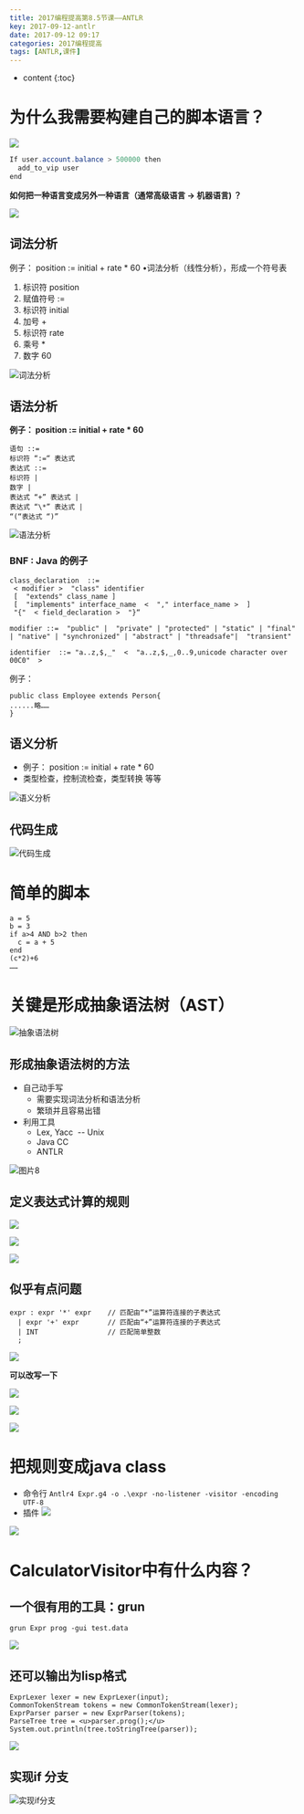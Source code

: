 ```yaml
---
title: 2017编程提高第8.5节课——ANTLR
key: 2017-09-12-antlr
date: 2017-09-12 09:17
categories: 2017编程提高
tags: [ANTLR,课件]
---
```


* content
{:toc}

# 为什么我需要构建自己的脚本语言？
![][1]

```java
If user.account.balance > 500000 then
  add_to_vip user
end
```

**如何把一种语言变成另外一种语言（通常高级语言 → 机器语言) ？**

![][2]

## 词法分析
例子： position := initial + rate * 60 •词法分析（线性分析），形成一个符号表
1. 标识符 position
2. 赋值符号 :=
3. 标识符 initial
4. 加号 +
5. 标识符 rate
6. 乘号 \*
7. 数字 60

![][3]

## 语法分析
**例子： position := initial + rate * 60**

```
语句 ::=
标识符 “:=“ 表达式
表达式 ::=
标识符 |
数字 |
表达式 “+” 表达式 |
表达式 “\*” 表达式 |
“(“表达式 “)”
```

![][4]

### BNF : Java 的例子
```
class_declaration  ::= 
 < modifier >  "class" identifier 
 [  "extends" class_name ] 
 [  "implements" interface_name  <  "," interface_name >  ] 
 "{"  < field_declaration >  "}“

modifier ::=  "public" |  "private" | "protected" | "static" | "final" | "native" | "synchronized" | "abstract" | "threadsafe"|  "transient"  

identifier  ::= "a..z,$,_"  <  "a..z,$,_,0..9,unicode character over 00C0"  >
```
例子：
```
public class Employee extends Person{
......略……
}
```

## 语义分析
- 例子： position := initial + rate * 60 
- 类型检查，控制流检查，类型转换 等等

![][5]

## 代码生成
![][6]

# 简单的脚本
```
a = 5
b = 3
if a>4 AND b>2 then
  c = a + 5
end
(c*2)+6
……
```

# 关键是形成抽象语法树（AST）
![][7]

## 形成抽象语法树的方法
- 自己动手写
	- 需要实现词法分析和语法分析
	- 繁琐并且容易出错
- 利用工具
	- Lex, Yacc  -- Unix
	- Java CC
	- ANTLR

![][8]

## 定义表达式计算的规则
![][9]

![][10]

![][11]

## 似乎有点问题
```
expr : expr '*' expr	// 匹配由“*”运算符连接的子表达式
  | expr '+' expr		// 匹配由“+”运算符连接的子表达式
  | INT					// 匹配简单整数
  ;
```

![][12]

**可以改写一下**

![][13]

![][14]

![][15]

# 把规则变成java class
- 命令行
`Antlr4 Expr.g4 -o .\expr -no-listener -visitor -encoding UTF-8`
- 插件
![][16]

![][17]

# CalculatorVisitor中有什么内容？
## 一个很有用的工具：grun
`grun Expr prog -gui test.data`

![][18]

## 还可以输出为lisp格式
```
ExprLexer lexer = new ExprLexer(input);
CommonTokenStream tokens = new CommonTokenStream(lexer);
ExprParser parser = new ExprParser(tokens);
ParseTree tree = <u>parser.prog();</u>
System.out.println(tree.toStringTree(parser));
```
![][19]

## 实现if 分支
![][20]



  [1]: https://www.github.com/lanyuanxiaoyao/GitGallery/raw/master/%E5%B0%8F%E4%B9%A6%E5%8C%A0/2017/9/12/2017%E7%BC%96%E7%A8%8B%E6%8F%90%E9%AB%98%E7%AC%AC8.5%E8%8A%82%E8%AF%BE%E2%80%94%E2%80%94ANTLR/%E5%9B%BE%E7%89%871.png
  [2]: https://www.github.com/lanyuanxiaoyao/GitGallery/raw/master/%E5%B0%8F%E4%B9%A6%E5%8C%A0/2017/9/12/2017%E7%BC%96%E7%A8%8B%E6%8F%90%E9%AB%98%E7%AC%AC8.5%E8%8A%82%E8%AF%BE%E2%80%94%E2%80%94ANTLR/%E5%9B%BE%E7%89%872.png
  [3]: https://www.github.com/lanyuanxiaoyao/GitGallery/raw/master/%E5%B0%8F%E4%B9%A6%E5%8C%A0/2017/9/12/2017%E7%BC%96%E7%A8%8B%E6%8F%90%E9%AB%98%E7%AC%AC8.5%E8%8A%82%E8%AF%BE%E2%80%94%E2%80%94ANTLR/%E5%9B%BE%E7%89%873.png "词法分析"
  [4]: https://www.github.com/lanyuanxiaoyao/GitGallery/raw/master/%E5%B0%8F%E4%B9%A6%E5%8C%A0/2017/9/12/2017%E7%BC%96%E7%A8%8B%E6%8F%90%E9%AB%98%E7%AC%AC8.5%E8%8A%82%E8%AF%BE%E2%80%94%E2%80%94ANTLR/%E5%9B%BE%E7%89%874.png "语法分析"
  [5]: https://www.github.com/lanyuanxiaoyao/GitGallery/raw/master/%E5%B0%8F%E4%B9%A6%E5%8C%A0/2017/9/12/2017%E7%BC%96%E7%A8%8B%E6%8F%90%E9%AB%98%E7%AC%AC8.5%E8%8A%82%E8%AF%BE%E2%80%94%E2%80%94ANTLR/%E5%9B%BE%E7%89%875.png "语义分析"
  [6]: https://www.github.com/lanyuanxiaoyao/GitGallery/raw/master/%E5%B0%8F%E4%B9%A6%E5%8C%A0/2017/9/12/2017%E7%BC%96%E7%A8%8B%E6%8F%90%E9%AB%98%E7%AC%AC8.5%E8%8A%82%E8%AF%BE%E2%80%94%E2%80%94ANTLR/%E5%9B%BE%E7%89%876.png "代码生成"
  [7]: https://www.github.com/lanyuanxiaoyao/GitGallery/raw/master/%E5%B0%8F%E4%B9%A6%E5%8C%A0/2017/9/12/2017%E7%BC%96%E7%A8%8B%E6%8F%90%E9%AB%98%E7%AC%AC8.5%E8%8A%82%E8%AF%BE%E2%80%94%E2%80%94ANTLR/%E5%9B%BE%E7%89%877.png "抽象语法树"
  [8]: https://www.github.com/lanyuanxiaoyao/GitGallery/raw/master/%E5%B0%8F%E4%B9%A6%E5%8C%A0/2017/9/12/2017%E7%BC%96%E7%A8%8B%E6%8F%90%E9%AB%98%E7%AC%AC8.5%E8%8A%82%E8%AF%BE%E2%80%94%E2%80%94ANTLR/%E5%9B%BE%E7%89%878.png "图片8"
  [9]: https://www.github.com/lanyuanxiaoyao/GitGallery/raw/master/%E5%B0%8F%E4%B9%A6%E5%8C%A0/2017/9/12/2017%E7%BC%96%E7%A8%8B%E6%8F%90%E9%AB%98%E7%AC%AC8.5%E8%8A%82%E8%AF%BE%E2%80%94%E2%80%94ANTLR/%E5%9B%BE%E7%89%879.png
  [10]: https://www.github.com/lanyuanxiaoyao/GitGallery/raw/master/%E5%B0%8F%E4%B9%A6%E5%8C%A0/2017/9/12/2017%E7%BC%96%E7%A8%8B%E6%8F%90%E9%AB%98%E7%AC%AC8.5%E8%8A%82%E8%AF%BE%E2%80%94%E2%80%94ANTLR/%E5%9B%BE%E7%89%8710.png
  [11]: https://www.github.com/lanyuanxiaoyao/GitGallery/raw/master/%E5%B0%8F%E4%B9%A6%E5%8C%A0/2017/9/12/2017%E7%BC%96%E7%A8%8B%E6%8F%90%E9%AB%98%E7%AC%AC8.5%E8%8A%82%E8%AF%BE%E2%80%94%E2%80%94ANTLR/%E5%9B%BE%E7%89%8711.png
  [12]: https://www.github.com/lanyuanxiaoyao/GitGallery/raw/master/%E5%B0%8F%E4%B9%A6%E5%8C%A0/2017/9/12/2017%E7%BC%96%E7%A8%8B%E6%8F%90%E9%AB%98%E7%AC%AC8.5%E8%8A%82%E8%AF%BE%E2%80%94%E2%80%94ANTLR/%E5%9B%BE%E7%89%8712.png
  [13]: https://www.github.com/lanyuanxiaoyao/GitGallery/raw/master/%E5%B0%8F%E4%B9%A6%E5%8C%A0/2017/9/12/2017%E7%BC%96%E7%A8%8B%E6%8F%90%E9%AB%98%E7%AC%AC8.5%E8%8A%82%E8%AF%BE%E2%80%94%E2%80%94ANTLR/%E5%9B%BE%E7%89%8713.png
  [14]: https://www.github.com/lanyuanxiaoyao/GitGallery/raw/master/%E5%B0%8F%E4%B9%A6%E5%8C%A0/2017/9/12/2017%E7%BC%96%E7%A8%8B%E6%8F%90%E9%AB%98%E7%AC%AC8.5%E8%8A%82%E8%AF%BE%E2%80%94%E2%80%94ANTLR/%E5%9B%BE%E7%89%8714.png
  [15]: https://www.github.com/lanyuanxiaoyao/GitGallery/raw/master/%E5%B0%8F%E4%B9%A6%E5%8C%A0/2017/9/12/2017%E7%BC%96%E7%A8%8B%E6%8F%90%E9%AB%98%E7%AC%AC8.5%E8%8A%82%E8%AF%BE%E2%80%94%E2%80%94ANTLR/%E5%9B%BE%E7%89%8715.png
  [16]: https://www.github.com/lanyuanxiaoyao/GitGallery/raw/master/%E5%B0%8F%E4%B9%A6%E5%8C%A0/2017/9/12/2017%E7%BC%96%E7%A8%8B%E6%8F%90%E9%AB%98%E7%AC%AC8.5%E8%8A%82%E8%AF%BE%E2%80%94%E2%80%94ANTLR/%E5%9B%BE%E7%89%8716.png
  [17]: https://www.github.com/lanyuanxiaoyao/GitGallery/raw/master/%E5%B0%8F%E4%B9%A6%E5%8C%A0/2017/9/12/2017%E7%BC%96%E7%A8%8B%E6%8F%90%E9%AB%98%E7%AC%AC8.5%E8%8A%82%E8%AF%BE%E2%80%94%E2%80%94ANTLR/%E5%9B%BE%E7%89%8717.png
  [18]: https://www.github.com/lanyuanxiaoyao/GitGallery/raw/master/%E5%B0%8F%E4%B9%A6%E5%8C%A0/2017/9/12/2017%E7%BC%96%E7%A8%8B%E6%8F%90%E9%AB%98%E7%AC%AC8.5%E8%8A%82%E8%AF%BE%E2%80%94%E2%80%94ANTLR/%E5%9B%BE%E7%89%8718.png
  [19]: https://www.github.com/lanyuanxiaoyao/GitGallery/raw/master/%E5%B0%8F%E4%B9%A6%E5%8C%A0/2017/9/12/2017%E7%BC%96%E7%A8%8B%E6%8F%90%E9%AB%98%E7%AC%AC8.5%E8%8A%82%E8%AF%BE%E2%80%94%E2%80%94ANTLR/%E5%9B%BE%E7%89%8719.png
  [20]: https://www.github.com/lanyuanxiaoyao/GitGallery/raw/master/%E5%B0%8F%E4%B9%A6%E5%8C%A0/2017/9/12/2017%E7%BC%96%E7%A8%8B%E6%8F%90%E9%AB%98%E7%AC%AC8.5%E8%8A%82%E8%AF%BE%E2%80%94%E2%80%94ANTLR/%E5%9B%BE%E7%89%8720.png "实现if分支"
